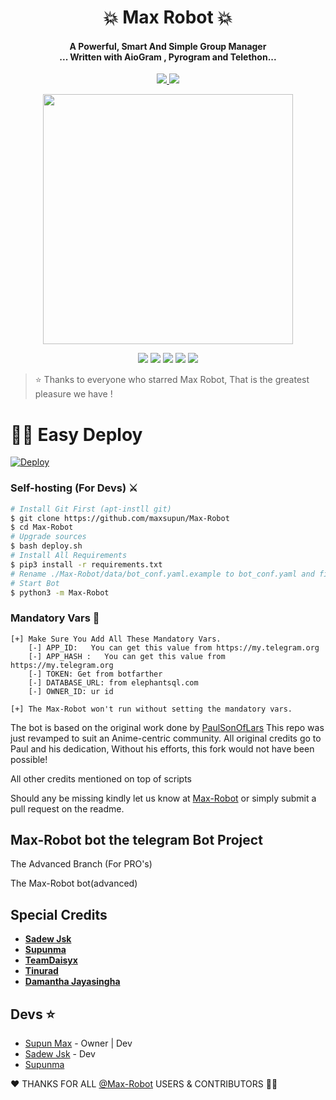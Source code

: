 <h1 align="center"><b>💥 Max Robot 💥</b></h1>




<h4 align="center">A Powerful, Smart And Simple Group Manager <br> ... Written with AioGram , Pyrogram and Telethon...</h4>
<p align='center'>
  <a href="https://www.python.org/" alt="made-with-python"> <img src="https://img.shields.io/badge/Made%20with-Python-1f425f.svg?style=flat-square&logo=python&color=blue" /> </a>
  <a href="https://github.com/maxsupun/Max-Robot/graphs/commit-activity" alt="Maintenance"> <img src="https://img.shields.io/badge/Maintained%3F-yes-green.svg?style=flat-square" /> </a>
</p>


<p align="center"><a href="https://t.me/MaxRobotSupport"><img src="https://telegra.ph/file/998f19ba89e1ff8adf3e4.jpg" width="400"></a></p>
<p align="center">
    <a href="https://github.com/maxsupun/Max-Robot"> <img src="https://img.shields.io/github/repo-size/maxsupun/Max-Robot=color=orange&logo=github&logoColor=green&style=for-the-badge" /></a>
    <a href="https://github.com/maxsupun/Max-Robot/commits/maxsupun"> <img src="https://img.shields.io/github/last-commit/maxsupun/Max-Robot?color=brown&logo=github&logoColor=green&style=for-the-badge" /></a>
    <a href="https://github.com/maxsupun/Max-Robot/issues"> <img src="https://img.shields.io/github/issues/maxsupun/Max-Robot?color=blueviolet&logo=github&logoColor=green&style=for-the-badge" /></a>
       <a href="https://github.com/maxsupun/Max-Robot/network/members"> <img src="https://img.shields.io/github/forks/maxsupun/Max-Robot?color=red&logo=github&logoColor=green&style=for-the-badge" /></a>  
    <a href="https://pypi.org/project/Telethon/"> <img src="https://img.shields.io/pypi/v/telethon?color=yellow&label=telethon&logo=python&logoColor=green&style=for-the-badge" /></a>
</p>



> ⭐️ Thanks to everyone who starred Max Robot, That is the greatest pleasure we have !

# 🏃‍♂️ Easy Deploy 

[![Deploy](https://www.herokucdn.com/deploy/button.svg)](https://heroku.com/deploy?template=https://github.com/maxsupun/Max-Robot.git)


### Self-hosting (For Devs) ⚔
```sh
# Install Git First (apt-instll git)
$ git clone https://github.com/maxsupun/Max-Robot
$ cd Max-Robot
# Upgrade sources
$ bash deploy.sh
# Install All Requirements 
$ pip3 install -r requirements.txt
# Rename ./Max-Robot/data/bot_conf.yaml.example to bot_conf.yaml and fill
# Start Bot 
$ python3 -m Max-Robot
```
### Mandatory Vars 📒
```
[+] Make Sure You Add All These Mandatory Vars. 
    [-] APP_ID:   You can get this value from https://my.telegram.org
    [-] APP_HASH :   You can get this value from https://my.telegram.org
    [-] TOKEN: Get from botfarther
    [-] DATABASE_URL: from elephantsql.com
    [-] OWNER_ID: ur id

[+] The Max-Robot won't run without setting the mandatory vars.
```



The bot is based on the original work done by [PaulSonOfLars](https://github.com/PaulSonOfLars)
This repo was just revamped to suit an Anime-centric community. All original credits go to Paul and his dedication, Without his efforts, this fork would not have been possible!

All other credits mentioned on top of scripts

Should any be missing kindly let us know at [Max-Robot](https://t.me/MaxRobot_updates) or simply submit a pull request on the readme.

## Max-Robot bot the telegram Bot Project
The Advanced Branch (For PRO's)

The Max-Robot bot(advanced)

## Special Credits


- **[Sadew Jsk](https://Github.com/sadew451)**
- **[Supunma](https://Github.com/supunmadurangasl)** 
- **[TeamDaisyx](https://github.com/teamdaisyx)**
- **[Tinurad](https://github.com/Tinurad)**
- **[Damantha Jayasingha](https://github.com/damantha126)**

## Devs ⭐️

- [Supun Max](https://Github.com/maxsupun) - Owner | Dev
- [Sadew Jsk](https://Github.com/sadew451) -  Dev
- [Supunma](https://Github.com/supunmadurangasl)

❤️ THANKS FOR ALL  [@Max-Robot](https://T.me/Max123Robot) USERS & CONTRIBUTORS 🙋‍♂️
